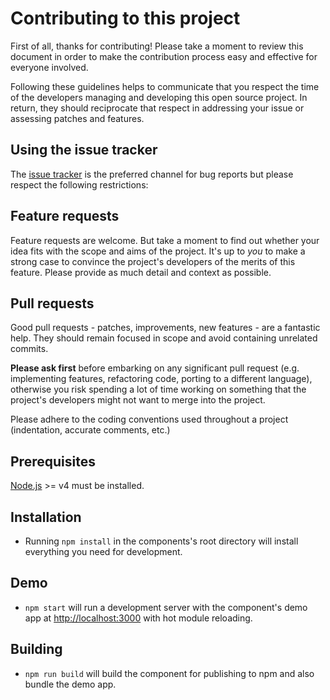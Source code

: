 # Contributing to this project

First of all, thanks for contributing! Please take a moment to review this document in order to make the contribution process easy and effective for everyone involved.

Following these guidelines helps to communicate that you respect the time of the developers managing and developing this open source project. In return, they should reciprocate that respect in addressing your issue or assessing patches and features.

## Using the issue tracker

The [issue tracker](https://github.com/codemotionapps/react-tiny-virtual-list/issues) is the preferred channel for bug reports but please respect the following restrictions:

## Feature requests

Feature requests are welcome.
But take a moment to find out whether your idea fits with the scope and aims of the project.
It's up to *you* to make a strong case to convince the project's developers of the merits of this feature.
Please provide as much detail and context as possible.

## Pull requests

Good pull requests - patches, improvements, new features - are a fantastic help.
They should remain focused in scope and avoid containing unrelated commits.

**Please ask first** before embarking on any significant pull request (e.g. implementing features, refactoring code, porting to a different language),
otherwise you risk spending a lot of time working on something that the project's developers might not want to merge into the project.

Please adhere to the coding conventions used throughout a project (indentation, accurate comments, etc.)

## Prerequisites

[Node.js](http://nodejs.org/) >= v4 must be installed.

## Installation

- Running `npm install` in the components's root directory will install everything you need for development.

## Demo

- `npm start` will run a development server with the component's demo app at [http://localhost:3000](http://localhost:3000) with hot module reloading.

## Building

- `npm run build` will build the component for publishing to npm and also bundle the demo app.
